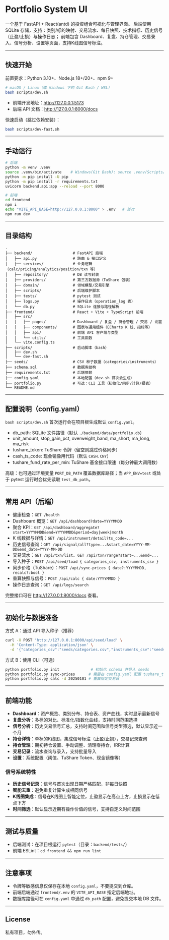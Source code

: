 # Portfolio System UI

一个基于 FastAPI + React(antd) 的投资组合可视化与管理界面。
后端使用 SQLite 存储，支持：类别/标的映射、交易流水、每日快照、技术指标、历史信号（止盈/止损）与操作日志；
前端包含 Dashboard、复盘、持仓管理、交易录入、信号分析、设置等页面，支持K线图信号标注。

---

## 快速开始

前置要求：Python 3.10+、Node.js 18+/20+、npm 9+

```bash
# macOS / Linux（或 Windows 下的 Git Bash / WSL）
bash scripts/dev.sh
```

- 前端开发地址：http://127.0.0.1:5173
- 后端 API 文档：http://127.0.0.1:8000/docs

快速启动（跳过依赖安装）：

```bash
bash scripts/dev-fast.sh
```

---

## 手动运行

```bash
# 后端
python -m venv .venv
source .venv/bin/activate    # Windows(Git Bash): source .venv/Scripts/activate
python -m pip install -U pip
python -m pip install -r requirements.txt
uvicorn backend.api:app --reload --port 8000

# 前端
cd frontend
npm i
echo "VITE_API_BASE=http://127.0.0.1:8000" > .env   # 首次
npm run dev
```

---

## 目录结构

```
.
├── backend/                  # FastAPI 后端
│   ├── api.py                # 路由 & 接口定义
│   ├── services/             # 业务逻辑（calc/pricing/analytics/position/txn 等）
│   ├── repository/           # DB 读写封装
│   ├── providers/            # 第三方数据源（TuShare 包装）
│   ├── domain/               # 领域模型/交易引擎
│   ├── scripts/              # 后端维护脚本
│   ├── tests/                # pytest 测试
│   ├── logs.py               # 操作日志（operation_log 表）
│   └── db.py                 # SQLite 连接与路径解析
├── frontend/                 # React + Vite + TypeScript 前端
│   ├── src/
│   │   ├── pages/            # Dashboard / 复盘 / 持仓管理 / 交易 / 设置
│   │   ├── components/       # 图表与通用组件（ECharts K 线、指标等）
│   │   ├── api/              # 前端 API 客户端与类型
│   │   └── utils/            # 工具函数
│   └── vite.config.ts
├── scripts/                  # 启动脚本（bash）
│   ├── dev.sh
│   └── dev-fast.sh
├── seeds/                    # CSV 种子数据（categories/instruments）
├── schema.sql                # 数据库结构
├── requirements.txt          # 后端依赖
├── config.yaml               # 本地配置（dev.sh 首次会生成）
├── portfolio.py              # 可选：CLI 工具（初始化/同步/计算/报表）
└── README.md
```

---

## 配置说明（config.yaml）

`bash scripts/dev.sh` 首次运行会在项目根生成默认 `config.yaml`。

- db_path: SQLite 文件路径（默认 `./backend/data/portfolio.db`）
- unit_amount, stop_gain_pct, overweight_band, ma_short, ma_long, ma_risk
- tushare_token: TuShare 令牌（留空则跳过价格同步）
- cash_ts_code: 现金镜像用代码（默认 `CASH.CNY`）
- tushare_fund_rate_per_min: TuShare 基金接口限速（每分钟最大调用数）

高级：也可通过环境变量 `PORT_DB_PATH` 覆盖数据库路径；当 `APP_ENV=test` 或处于 pytest 运行时会优先读取 `test_db_path`。

---

## 常用 API（后端）

- 健康检查：`GET /health`
- Dashboard 概览：`GET /api/dashboard?date=YYYYMMDD`
- 聚合 KPI：`GET /api/dashboard/aggregate?start=YYYYMMDD&end=YYYYMMDD&period=day|week|month`
- K 线数据与详情：`GET /api/instrument/detail?ts_code=...`
- 历史信号查询：`GET /api/signal/all?type=...&start_date=YYYY-MM-DD&end_date=YYYY-MM-DD`
- 交易流水：`GET /api/txn/list`、`GET /api/txn/range?start=...&end=...`
- 导入种子：`POST /api/seed/load { categories_csv, instruments_csv }`
- 同步价格（TuShare）：`POST /api/sync-prices { date?:YYYYMMDD, recalc?:bool }`
- 重算快照与信号：`POST /api/calc { date:YYYYMMDD }`
- 操作日志查询：`GET /api/logs/search`

完整接口可在 http://127.0.0.1:8000/docs 查看。

---

## 初始化与数据准备

方式 A：通过 API 导入种子（推荐）

```bash
curl -X POST 'http://127.0.0.1:8000/api/seed/load' \
  -H 'Content-Type: application/json' \
  -d '{"categories_csv":"seeds/categories.csv","instruments_csv":"seeds/instruments.csv"}'
```

方式 B：使用 CLI（可选）

```bash
python portfolio.py init              # 初始化 schema 并导入 seeds
python portfolio.py sync-prices      # 需要在 config.yaml 配置 tushare_token
python portfolio.py calc -d 20250101 # 重算指定交易日
```

---

## 前端功能

- **Dashboard**：资产概览、类别分布、持仓表、资产曲线，实时显示最新信号
- **复盘分析**：多标的对比、标准化/指数化曲线，支持时间范围选择
- **信号分析**：历史交易信号汇总，支持时间范围和信号类型筛选，默认显示近一个月
- **持仓详情**：单标的K线图，集成信号标注（止盈/止损），交易记录查询
- **持仓管理**：期初持仓设置、手动调整、清理零持仓，IRR计算
- **交易记录**：流水查询与录入，支持批量导入
- **设置**：系统配置（阈值、TuShare Token、现金镜像等）

### 信号系统特性
- **历史信号记录**：信号与首次出现日期严格匹配，非每日快照
- **智能去重**：避免重复计算生成相同信号
- **K线图集成**：信号在K线图上智能定位，止盈显示在高点上方，止损显示在低点下方
- **时间筛选**：默认显示近期有操作价值的信号，支持自定义时间范围

---

## 测试与质量

- 后端测试：在项目根运行 `pytest`（目录：`backend/tests/`）
- 前端 ESLint：`cd frontend && npm run lint`

---

## 注意事项

- 令牌等敏感信息仅保存在本地 `config.yaml`，不要提交到仓库。
- 前端后端通过 `frontend/.env` 的 `VITE_API_BASE` 指定后端地址。
- 数据库路径可在 `config.yaml` 中通过 `db_path` 配置，避免提交本地 DB 文件。

---

## License

私有项目，勿外传。

